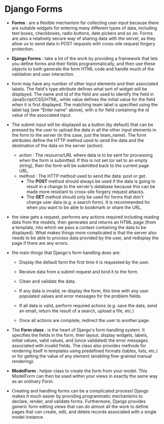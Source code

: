 # Django Forms

* **Forms** : are a flexible mechanism for collecting user input because there are suitable widgets for entering many different types of data, including text boxes, checkboxes, radio buttons, date pickers and so on. Forms are also a relatively secure way of sharing data with the server, as they allow us to send data in POST requests with cross-site request forgery protection.

* **Django Forms** : take a lot of the work by providing a framework that lets you define forms and their fields programmatically, and then use these objects to both generate the form HTML code and handle much of the validation and user interaction.

* form may have any number of other input elements and their associated labels. The field's type attribute defines what sort of widget will be displayed. The name and id of the field are used to identify the field in JavaScript/CSS/HTML, while value defines the initial value for the field when it is first displayed. The matching team label is specified using the label tag (see "Enter name" above), with a for field containing the id value of the associated input.

* The submit input will be displayed as a button (by default) that can be pressed by the user to upload the data in all the other input elements in the form to the server (in this case, just the team_name). The form attributes define the HTTP method used to send the data and the destination of the data on the server (action):

    * action : The resource/URL where data is to be sent for processing when the form is submitted. If this is not set (or set to an empty string), then the form will be submitted back to the current page URL.
    * method : The HTTP method used to send the data: post or get.
        * The **POST** method should always be used if the data is going to result in a change to the server's database because this can be made more resistant to cross-site forgery request attacks.
        * The **GET** method should only be used for forms that don't change user data (e.g. a search form). It is recommended for when you want to be able to bookmark or share the URL.


* the view gets a request, performs any actions required including reading data from the models, then generates and returns an HTML page (from a template, into which we pass a context containing the data to be displayed). What makes things more complicated is that the server also needs to be able to process data provided by the user, and redisplay the page if there are any errors.

* the main things that Django's form handling does are:

    * Display the default form the first time it is requested by the user.

    * Receive data from a submit request and bind it to the form.

    * Clean and validate the data.

    * If any data is invalid, re-display the form, this time with any user populated values and error messages for the problem fields.

    * If all data is valid, perform required actions (e.g. save the data, send an email, return the result of a search, upload a file, etc.)

    * Once all actions are complete, redirect the user to another page.

* The **Form class** : is the heart of Django's form handling system. It specifies the fields in the form, their layout, display widgets, labels, initial values, valid values, and (once validated) the error messages associated with invalid fields. The class also provides methods for rendering itself in templates using predefined formats (tables, lists, etc.) or for getting the value of any element (enabling fine-grained manual rendering).

* **ModelForm** : helper class to create the form from your model. This ModelForm can then be used within your views in exactly the same way as an ordinary Form.

* Creating and handling forms can be a complicated process! Django makes it much easier by providing programmatic mechanisms to declare, render, and validate forms. Furthermore, Django provides generic form editing views that can do almost all the work to define pages that can create, edit, and delete records associated with a single model instance.

